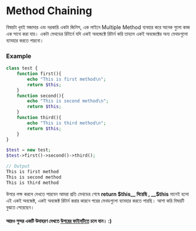 # Method Chaining
বিষয়টা খুবই মজাদার এবং দরকারি একটা জিনিস, এক লাইনে Multiple Method ব্যবহার করে অনেক গুলো কাজ এক সাথে করা যায়। একটা মেথডের রিটার্নে যদি একই অবজেক্টে রিটার্ন করি তাহলে একই অবজেক্টের অন্য মেথডগুলো ব্যাবহার করতে পারবো।

### Example
```php
class test {
    function first(){
        echo "This is first method\n";
        return $this;
    }
    function second(){
        echo "This is second method\n";
        return $this;
    }
    function third(){
        echo "This is third method\n";
        return $this;
    }
}

$test = new test;
$test->first()->second()->third();

// Output 
This is first method
This is second method
This is third method
```
উপরে লক্ষ করলে দেখতে পারবেন আমরা প্রতি মেথডের শেষে __return $this__ দিয়েছি , __$this__ মানেই হলো এই একই অবজেক্ট, একই অবজেক্ট রিটার্ন করার কারনে পরের মেথডগুলো ব্যাবহার করতে পারছি। আশা করি বিষয়টি বুঝতে পেরেছেন।

#### আরও সুন্দর একটি উদাহরণ দেখতে [উপরের ফাইলটিতে](./o1.php) চলে যান। :)